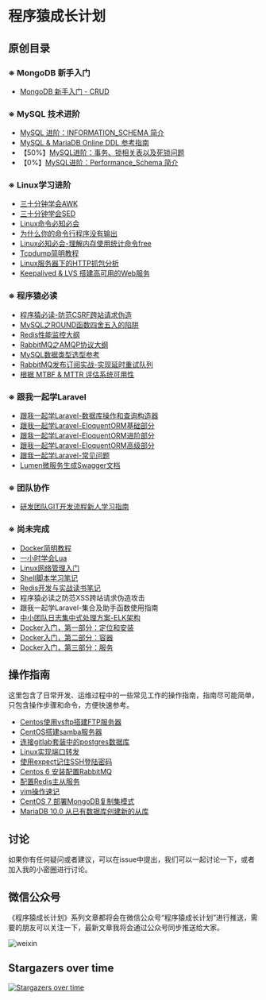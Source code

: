 # 程序猿成长计划

## 原创目录

### ※ MongoDB 新手入门

- [MongoDB 新手入门 - CRUD](/doc/MongoDB%20新手入门%20-%20CRUD.md)

### ※ MySQL 技术进阶

- [MySQL 进阶：INFORMATION_SCHEMA 简介](/doc/mysql-information_schema.md)
- [MySQL & MariaDB Online DDL 参考指南](/doc/MySQL&MariaDB-Online-DDL-参考指南.md)
- 【50%】[MySQL进阶：事务、锁相关表以及死锁问题](/doc/mysql-lock-transaction.md)
- 【0%】[MySQL进阶：Performance_Schema 简介](/doc/mysql-performance_schema.md)

### ※ Linux学习进阶

- [三十分钟学会AWK](/doc/三十分钟学会AWK.md)
- [三十分钟学会SED](/doc/三十分钟学会SED.md)
- [Linux命令必知必会](/doc/Linux命令必知必会.md)
- [为什么你的命令行程序没有输出](/doc/为什么你的命令行程序没有输出.md)
- [Linux必知必会-理解内存使用统计命令free](/doc/Linux必知必会-理解内存使用统计命令free.md)
- [Tcpdump简明教程](/doc/tcpdump简明教程.md)
- [Linux服务器下的HTTP抓包分析](/doc/Linux服务器下的HTTP抓包分析.md)
- [Keepalived & LVS 搭建高可用的Web服务](/doc/keepalived-and-lvs.md)

### ※ 程序猿必读

- [程序猿必读-防范CSRF跨站请求伪造](/doc/程序猿必读-防范CSRF跨站请求伪造.md)
- [MySQL之ROUND函数四舍五入的陷阱](/doc/MySQL之ROUND函数四舍五入的陷阱.md)
- [Redis性能监控大纲](https://mubu.com/doc/1gUfcI5kwc)
- [RabbitMQ之AMQP协议大纲](https://mubu.com/doc/2WU-NCN7a8)
- [MySQL数据类型选型参考](/doc/MySQL数据类型选型参考.md)
- [RabbitMQ发布订阅实战-实现延时重试队列](/doc/RabbitMQ发布订阅实战-实现延时重试队列.md)
- [根据 MTBF & MTTR 评估系统可用性](/doc/根据MTBF&MTTR评估系统可用性.md)

### ※ 跟我一起学Laravel

- [跟我一起学Laravel-数据库操作和查询构造器](/doc/跟我一起学Laravel-数据库操作和查询构造器.md)
- [跟我一起学Laravel-EloquentORM基础部分](/doc/跟我一起学Laravel-EloquentORM基础部分.md)
- [跟我一起学Laravel-EloquentORM进阶部分](/doc/跟我一起学Laravel-EloquentORM进阶部分.md)
- [跟我一起学Laravel-EloquentORM高级部分](/doc/跟我一起学Laravel-EloquentORM高级部分.md)
- [跟我一起学Laravel-常见问题](/doc/跟我一起学Laravel-常见问题.md)
- [Lumen微服务生成Swagger文档](/doc/Lumen微服务生成Swagger文档.md)


### ※ 团队协作

- [研发团队GIT开发流程新人学习指南](/doc/研发团队GIT开发流程新人学习指南.md)

### ※ 尚未完成

- [Docker简明教程](/doc/Docker简明教程.md)
- [一小时学会Lua](/doc/一小时学会Lua.md)
- [Linux网络管理入门](/doc/Linux网络管理入门.md)
- [Shell脚本学习笔记](/doc/Shell脚本学习笔记.md)
- [Redis开发与实战读书笔记](/doc/Redis开发与实战读书笔记.md)
- 程序猿必读之防范XSS跨站请求伪造攻击
- 跟我一起学Laravel-集合及助手函数使用指南
- [中小团队日志集中式处理方案-ELK架构](/doc/中小团队日志集中式处理方案-ELK架构.md)
- [Docker入门，第一部分：定位和安装](/doc/Docker入门-part1.md)
- [Docker入门，第二部分：容器](/doc/Docker入门-part2.md)
- [Docker入门，第三部分：服务](/doc/Docker入门-part3.md)

## 操作指南

这里包含了日常开发、运维过程中的一些常见工作的操作指南，指南尽可能简单，只包含操作步骤和命令，方便快速参考。

- [Centos使用vsftp搭建FTP服务器](/wiki/CentOS使用vsftp搭建FTP服务器.md)
- [CentOS搭建samba服务器](/wiki/CentOS搭建samba服务器.md)
- [连接gitlab套装中的postgres数据库](/wiki/连接gitlab套装中的postgres数据库.md)
- [Linux实现端口转发](/wiki/Linux实现端口转发.md)
- [使用expect记住SSH登陆密码](/wiki/使用expect记住SSH登陆密码.md)
- [Centos 6 安装配置RabbitMQ](/wiki/Centos%206%20安装配置RabbitMQ.md)
- [配置Redis主从服务](/wiki/配置Redis主从服务.md)
- [vim操作速记](/wiki/vim操作速记.md)
- [CentOS 7 部署MongoDB复制集模式](/wiki/CentOS7部署MongoDB复制集模式.md)
- [MariaDB 10.0 从已有数据库创建新的从库](/wiki/MariaDB-10.0-从已有数据库创建新的从库.md)

## 讨论

如果你有任何疑问或者建议，可以在issue中提出，我们可以一起讨论一下，或者加入我的小密圈进行讨论。

## 微信公众号

《程序猿成长计划》系列文章都将会在微信公众号“程序猿成长计划”进行推送，需要的朋友可以关注一下，最新文章我将会通过公众号同步推送给大家。

![weixin](https://ssl.aicode.cc/qrcode_for_gh_604ed12b878c_344.jpg)

## Stargazers over time

[![Stargazers over time](https://starchart.cc/mylxsw/growing-up.svg)](https://starchart.cc/mylxsw/growing-up)
      
